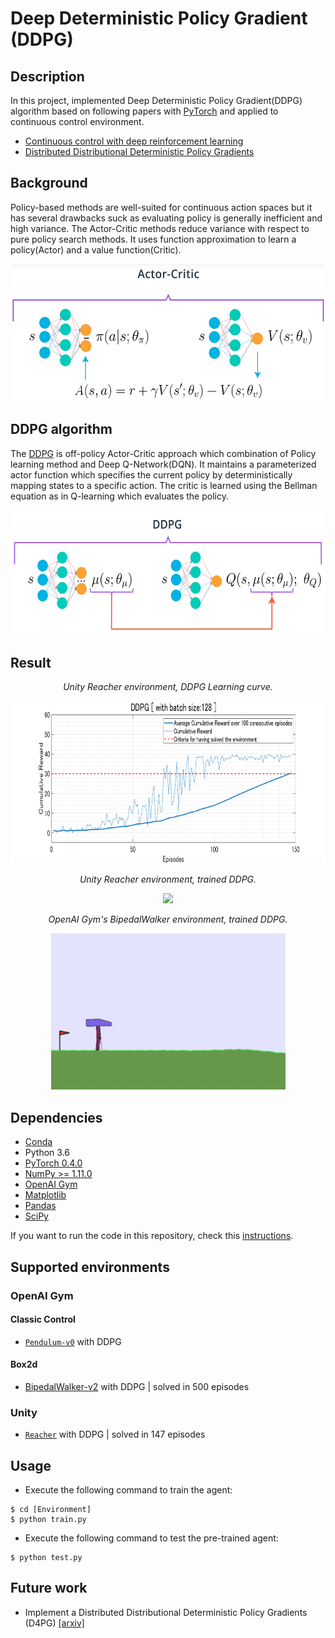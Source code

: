 # Deep Deterministic Policy Gradient (DDPG)

## Description
In this project, implemented Deep Deterministic Policy Gradient(DDPG) algorithm based on following papers with [PyTorch](https://www.pytorch.org/) and applied to continuous control environment.

- [Continuous control with deep reinforcement learning](https://arxiv.org/abs/1509.02971)
- [Distributed Distributional Deterministic Policy Gradients](https://arxiv.org/abs/1804.08617)

## Background
Policy-based methods are well-suited for continuous action spaces but it has several drawbacks suck as evaluating policy is generally inefficient and high variance. The Actor-Critic methods reduce variance with respect to pure policy search methods. It uses function approximation to learn a policy(Actor) and a value function(Critic).

<p align="center">
    <img src="../assets/actor_critic.png" height="220px">
</p>

## DDPG algorithm
The [DDPG](https://arxiv.org/abs/1509.02971) is off-policy Actor-Critic approach which combination of Policy learning method and Deep Q-Network(DQN). It maintains a parameterized actor function which specifies the current policy by deterministically mapping states to a specific action. The critic is learned using the Bellman equation as in Q-learning which evaluates the policy.

<p align="center">
    <img src="../assets/ddpg.png" height="200px">
</p>

## Result
<p align="center">
    <em>Unity Reacher environment, DDPG Learning curve.</em>
</p>
<p align="center">
    <img src="./Reacher/docs/best_score_history.png" height="260">
</p>

<p align="center">
    <em>Unity Reacher environment, trained DDPG.</em>
</p>
<p align="center">
    <img src="../assets/reacher_ddpg_test.gif" height="250px">
</p>

<p align="center">
    <em>OpenAI Gym's BipedalWalker environment, trained DDPG.</em>
</p>
<p align="center">
    <img src="../assets/bipedalwalker_maddpg_test.gif" height="250px">
</p>

## Dependencies
- [Conda](https://conda.io/docs/user-guide/install/index.html)
- Python 3.6
- [PyTorch 0.4.0](http://pytorch.org/)
- [NumPy >= 1.11.0](http://www.numpy.org/)
- [OpenAI Gym](https://github.com/openai/gym)
- [Matplotlib](https://matplotlib.org/)
- [Pandas](https://pandas.pydata.org/)
- [SciPy](https://www.scipy.org/)

If you want to run the code in this repository, check this [instructions](https://github.com/dganbold/deep_reinforcement_learning).

## Supported environments

### OpenAI Gym

#### Classic Control
- [`Pendulum-v0`](https://github.com/dganbold/deep_reinforcement_learning/tree/master/DDPG/Pendulum) with DDPG

#### Box2d
- [BipedalWalker-v2](https://github.com/dganbold/deep_reinforcement_learning/tree/master/DDPG/BipedalWalker) with DDPG | solved in 500 episodes

### Unity
- [`Reacher`](https://github.com/dganbold/deep_reinforcement_learning/tree/master/DDPG/Reacher) with DDPG | solved in 147 episodes

## Usage

- Execute the following command to train the agent:

```
$ cd [Environment]
$ python train.py
```

- Execute the following command to test the pre-trained agent:

```
$ python test.py
```

## Future work
- Implement a Distributed Distributional Deterministic Policy Gradients (D4PG) [[arxiv]](https://arxiv.org/abs/1804.08617)
